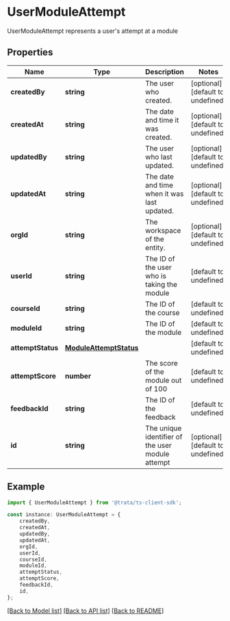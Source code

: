 # UserModuleAttempt

UserModuleAttempt represents a user\'s attempt at a module

## Properties

Name | Type | Description | Notes
------------ | ------------- | ------------- | -------------
**createdBy** | **string** | The user who created. | [optional] [default to undefined]
**createdAt** | **string** | The date and time it was created. | [optional] [default to undefined]
**updatedBy** | **string** | The user who last updated. | [optional] [default to undefined]
**updatedAt** | **string** | The date and time when it was last updated. | [optional] [default to undefined]
**orgId** | **string** | The workspace of the entity. | [optional] [default to undefined]
**userId** | **string** | The ID of the user who is taking the module | [default to undefined]
**courseId** | **string** | The ID of the course | [default to undefined]
**moduleId** | **string** | The ID of the module | [default to undefined]
**attemptStatus** | [**ModuleAttemptStatus**](ModuleAttemptStatus.md) |  | [default to undefined]
**attemptScore** | **number** | The score of the module out of 100 | [default to undefined]
**feedbackId** | **string** | The ID of the feedback | [default to undefined]
**id** | **string** | The unique identifier of the user module attempt | [optional] [default to undefined]

## Example

```typescript
import { UserModuleAttempt } from '@trata/ts-client-sdk';

const instance: UserModuleAttempt = {
    createdBy,
    createdAt,
    updatedBy,
    updatedAt,
    orgId,
    userId,
    courseId,
    moduleId,
    attemptStatus,
    attemptScore,
    feedbackId,
    id,
};
```

[[Back to Model list]](../README.md#documentation-for-models) [[Back to API list]](../README.md#documentation-for-api-endpoints) [[Back to README]](../README.md)
